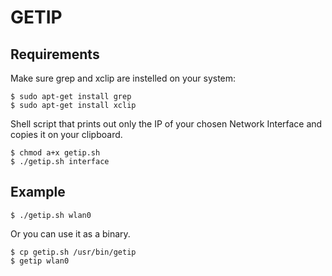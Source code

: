 # GETIP

## Requirements

Make sure grep and xclip are instelled on your system:

```
$ sudo apt-get install grep
$ sudo apt-get install xclip
```

Shell script that prints out only the IP of your chosen Network Interface and copies it on your clipboard.

```
$ chmod a+x getip.sh
$ ./getip.sh interface
```

## Example

```
$ ./getip.sh wlan0
```

Or you can use it as a binary.

```
$ cp getip.sh /usr/bin/getip
$ getip wlan0
```
